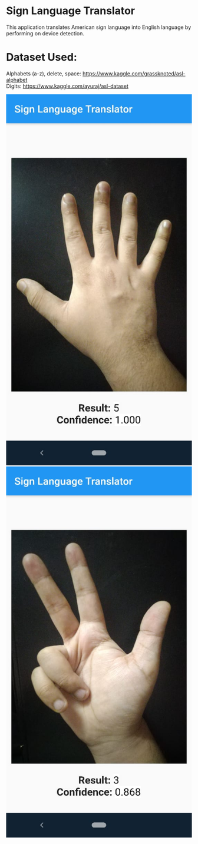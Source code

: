 # Sign Language Translator
This application translates American sign language into English language by performing on device detection.

# Dataset Used: <br />
Alphabets (a-z), delete, space: https://www.kaggle.com/grassknoted/asl-alphabet <br />
Digits: https://www.kaggle.com/ayuraj/asl-dataset

![Screenshot 1](https://github.com/codedog001/singnalor_ml_flutter/blob/main/screenshot/Image2.jpeg?raw=true) <br />
![Screenshot 2](https://github.com/codedog001/singnalor_ml_flutter/blob/main/screenshot/image1.jpeg?raw=true)

